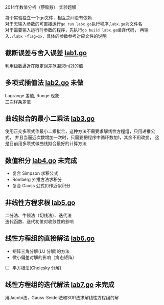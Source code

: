 2014年数值分析（蔡懿慈） 实验题解

每个实验独立一个go文件，相互之间没有依赖  
对于无输入参数的可直接运行`go run labx.go`执行程序,`labx.go`为文件名  
对于需要输入运行时参数的程序，先执行`go build labx.go`编译代码，
再输入`./labx -flag=xx`，具体的参数参考对应文件的说明

## 截断误差与舍入误差 [lab1.go](#file-lab1-go)

利用级数逼近在限定误差范围求ln(2)的值

## 多项式插值法 [lab2.go](#file-lab2-go) 未做

Lagrange 差值, Runge 现象  
三次样条差值

## 曲线拟合的最小二乘法   [lab3.go](#file-lab3-go)

使用正交多项式作最小二乘拟合，这种方法不需要求解线性方程组，只用递推公式，
并且当逼近次数增加一次时，只需要把程序中循环数加1，其余不用改变，
这是目前用多项式做曲线拟合最好的计算方法


## 数值积分 [lab4.go](#file-lab4-go) 未完成

* 复合 Simpson 求积公式  
* Romberg 外推方法求积分
* 复合 Gauss 公式(I)作近似积分

## 非线性方程求根 [lab5.go](#file-lab5-go)

二分法、牛顿法（切线法）、迭代法  
迭代函数、迭代初值对收敛性的影响

## 线性方程组的直接解法 [lab6.go](#file-lab6-go)

* 矩阵三角分解(LU 分解)的方法  
* 微小偏差对解的影响（病态矩阵）  
* [ ] 平方根法(Cholesky 分解)

## 线性方程组的迭代解法 [lab7.go](#file-lab7-go) 未完成  

用Jacobi法，Gauss-Seidel法和SOR法求解线性方程组的解
